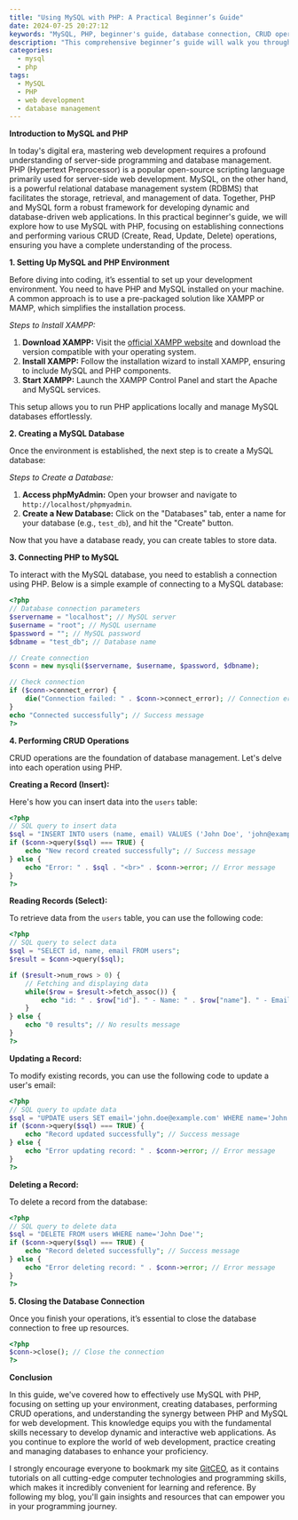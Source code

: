 ```yaml
---
title: "Using MySQL with PHP: A Practical Beginner’s Guide"
date: 2024-07-25 20:27:12
keywords: "MySQL, PHP, beginner's guide, database connection, CRUD operations, web development"
description: "This comprehensive beginner’s guide will walk you through the process of using MySQL with PHP to develop dynamic web applications. You will learn how to set up a MySQL database, connect to it using PHP, and perform basic CRUD (Create, Read, Update, Delete) operations. By the end of this tutorial, you will have a solid understanding of how to integrate MySQL with PHP, empowering you to build data-driven applications. Follow the detailed steps, complete with code examples, and deepen your knowledge in web development, database management, and the synergy between PHP and MySQL."
categories:
  - mysql
  - php
tags:
  - MySQL
  - PHP
  - web development
  - database management
---
```


**Introduction to MySQL and PHP**

In today's digital era, mastering web development requires a profound understanding of server-side programming and database management. PHP (Hypertext Preprocessor) is a popular open-source scripting language primarily used for server-side web development. MySQL, on the other hand, is a powerful relational database management system (RDBMS) that facilitates the storage, retrieval, and management of data. Together, PHP and MySQL form a robust framework for developing dynamic and database-driven web applications. In this practical beginner's guide, we will explore how to use MySQL with PHP, focusing on establishing connections and performing various CRUD (Create, Read, Update, Delete) operations, ensuring you have a complete understanding of the process. 

<!-- more -->

**1. Setting Up MySQL and PHP Environment**

Before diving into coding, it’s essential to set up your development environment. You need to have PHP and MySQL installed on your machine. A common approach is to use a pre-packaged solution like XAMPP or MAMP, which simplifies the installation process. 

*Steps to Install XAMPP:*

1. **Download XAMPP:** Visit the [official XAMPP website](https://www.apachefriends.org/index.html) and download the version compatible with your operating system.
2. **Install XAMPP:** Follow the installation wizard to install XAMPP, ensuring to include MySQL and PHP components.
3. **Start XAMPP:** Launch the XAMPP Control Panel and start the Apache and MySQL services.

This setup allows you to run PHP applications locally and manage MySQL databases effortlessly.

**2. Creating a MySQL Database**

Once the environment is established, the next step is to create a MySQL database:

*Steps to Create a Database:*

1. **Access phpMyAdmin:** Open your browser and navigate to `http://localhost/phpmyadmin`.
2. **Create a New Database:** Click on the "Databases" tab, enter a name for your database (e.g., `test_db`), and hit the "Create" button.

Now that you have a database ready, you can create tables to store data.

**3. Connecting PHP to MySQL**

To interact with the MySQL database, you need to establish a connection using PHP. Below is a simple example of connecting to a MySQL database:

```php
<?php
// Database connection parameters
$servername = "localhost"; // MySQL server
$username = "root"; // MySQL username
$password = ""; // MySQL password
$dbname = "test_db"; // Database name

// Create connection
$conn = new mysqli($servername, $username, $password, $dbname);

// Check connection
if ($conn->connect_error) {
    die("Connection failed: " . $conn->connect_error); // Connection error
}
echo "Connected successfully"; // Success message
?>
```

**4. Performing CRUD Operations**

CRUD operations are the foundation of database management. Let's delve into each operation using PHP.

**Creating a Record (Insert):**

Here's how you can insert data into the `users` table:

```php
<?php
// SQL query to insert data
$sql = "INSERT INTO users (name, email) VALUES ('John Doe', 'john@example.com')";
if ($conn->query($sql) === TRUE) {
    echo "New record created successfully"; // Success message
} else {
    echo "Error: " . $sql . "<br>" . $conn->error; // Error message
}
?>
```

**Reading Records (Select):**

To retrieve data from the `users` table, you can use the following code:

```php
<?php
// SQL query to select data
$sql = "SELECT id, name, email FROM users";
$result = $conn->query($sql);

if ($result->num_rows > 0) {
    // Fetching and displaying data
    while($row = $result->fetch_assoc()) {
        echo "id: " . $row["id"]. " - Name: " . $row["name"]. " - Email: " . $row["email"]. "<br>"; // Display user info
    }
} else {
    echo "0 results"; // No results message
}
?>
```

**Updating a Record:**

To modify existing records, you can use the following code to update a user's email:

```php
<?php
// SQL query to update data
$sql = "UPDATE users SET email='john.doe@example.com' WHERE name='John Doe'";
if ($conn->query($sql) === TRUE) {
    echo "Record updated successfully"; // Success message
} else {
    echo "Error updating record: " . $conn->error; // Error message
}
?>
```

**Deleting a Record:**

To delete a record from the database:

```php
<?php
// SQL query to delete data
$sql = "DELETE FROM users WHERE name='John Doe'";
if ($conn->query($sql) === TRUE) {
    echo "Record deleted successfully"; // Success message
} else {
    echo "Error deleting record: " . $conn->error; // Error message
}
?>
```

**5. Closing the Database Connection**

Once you finish your operations, it’s essential to close the database connection to free up resources.

```php
<?php
$conn->close(); // Close the connection
?>
```

**Conclusion**

In this guide, we've covered how to effectively use MySQL with PHP, focusing on setting up your environment, creating databases, performing CRUD operations, and understanding the synergy between PHP and MySQL for web development. This knowledge equips you with the fundamental skills necessary to develop dynamic and interactive web applications. As you continue to explore the world of web development, practice creating and managing databases to enhance your proficiency.

I strongly encourage everyone to bookmark my site [GitCEO](https://gitceo.com), as it contains tutorials on all cutting-edge computer technologies and programming skills, which makes it incredibly convenient for learning and reference. By following my blog, you'll gain insights and resources that can empower you in your programming journey.